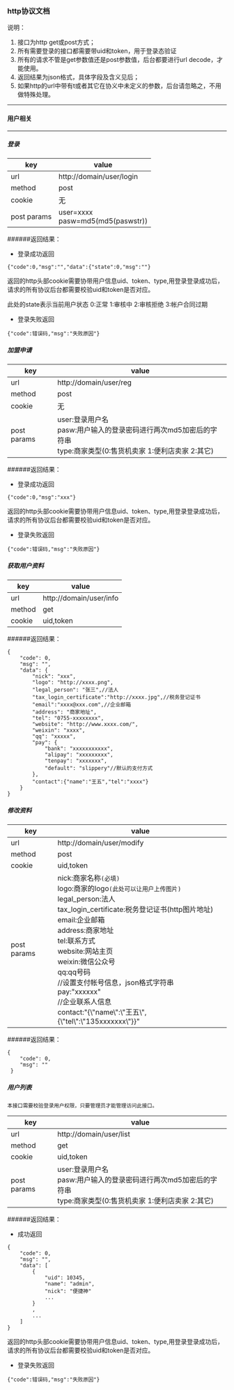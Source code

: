 ### http协议文档

说明：

1. 接口为http get或post方式；
2. 所有需要登录的接口都需要带uid和token，用于登录态验证
3. 所有的请求不管是get参数值还是post参数值，后台都要进行url decode，才能使用。
4. 返回结果为json格式，具体字段及含义见后；
5. 如果http的url中带有t或者其它在协义中未定义的参数，后台请忽略之，不用做特殊处理。

---

#### 用户相关

---

##### 登录

| key | value |
| --- | ----- |
| url | http://domain/user/login |
| method | post |
| cookie | 无 |
| post params | user=xxxx<br/>pasw=md5(md5(paswstr)) |

######返回结果：
* 登录成功返回

``` 
{"code":0,"msg":"","data":{"state":0,"msg":""}
```
返回的http头部cookie需要协带用户信息uid、token、type,用登录登录成功后，请求的所有协议后台都需要校验uid和token是否对应。

此处的state表示当前用户状态 0:正常 1:审核中 2:审核拒绝 3:帐户合同过期

* 登录失败返回

```
{"code":错误码,"msg":"失败原因"}
```


##### 加盟申请

| key | value |
| --- | ----- |
| url | http://domain/user/reg |
| method | post |
| cookie | 无 |
| post params | user:登录用户名<br/>pasw:用户输入的登录密码进行两次md5加密后的字符串<br/>type:商家类型(0:售货机卖家 1:便利店卖家 2:其它)|

######返回结果：
* 登录成功返回

```
{"code":0,"msg":"xxx"}
```

返回的http头部cookie需要协带用户信息uid、token、type,用登录登录成功后，请求的所有协议后台都需要校验uid和token是否对应。

* 登录失败返回

```
{"code":错误码,"msg":"失败原因"}
```


##### 获取用户资料
| key | value |
| --- | ----- |
| url | http://domain/user/info |
| method | get |
| cookie | uid,token |

######返回结果：
```
{
    "code": 0,
    "msg": "",
    "data": {
        "nick": "xxx",
        "logo": "http://xxxx.png",
        "legal_person": "张三",//法人
        "tax_login_certificate":"http://xxxx.jpg",//税务登记证书
        "email":"xxxx@xxx.com",//企业邮箱
        "address": "商家地址",
        "tel": "0755-xxxxxxxx",
        "website": "http://www.xxxx.com/",
        "weixin": "xxxx",
        "qq": "xxxxx",
        "pay": {
            "bank": "xxxxxxxxxxx",
            "alipay": "xxxxxxxxx",
            "tenpay": "xxxxxxx",
            "default": "slippery"//默认的支付方式
        },
        "contact":{"name":"王五","tel":"xxxx"}
    }
}
```
##### 修改资料
| key | value |
| --- | ----- |
| url | http://domain/user/modify |
| method | post |
| cookie | uid,token |
| post params | nick:商家名称`(必填)`<br/>logo:商家的logo`(此处可以让用户上传图片)`<br/>legal_person:法人<br/>tax_login_certificate:税务登记证书(http图片地址)<br/>email:企业邮箱<br/>address:商家地址<br/>tel:联系方式<br/>website:网站主页<br/>weixin:微信公众号<br/>qq:qq号码<br/>//设置支付帐号信息，json格式字符串<br/>pay:"xxxxxx"<br/>//企业联系人信息<br/>contact:"{\\"name\\":\\"王五\\",{\\"tel\\":\\"135xxxxxxx\\"}}"|

######返回结果：
```
{
    "code": 0,
    "msg": ""
 }```

##### 用户列表
`本接口需要校验登录用户权限，只要管理员才能管理访问此接口。`

| key | value |
| --- | ----- |
| url | http://domain/user/list |
| method | get |
| cookie | uid,token |
| post params | user:登录用户名<br/>pasw:用户输入的登录密码进行两次md5加密后的字符串<br/>type:商家类型(0:售货机卖家 1:便利店卖家 2:其它)|

######返回结果：
* 成功返回 

```
{
    "code": 0,
    "msg": "",
    "data": [
        {
            "uid": 10345,
            "name": "admin",
            "nick": "便捷神"
            ...
        }
        ,
        ...
    ]
}
```

返回的http头部cookie需要协带用户信息uid、token、type,用登录登录成功后，请求的所有协议后台都需要校验uid和token是否对应。

* 登录失败返回

```
{"code":错误码,"msg":"失败原因"}
```